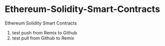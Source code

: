 # Ethereum-Solidity-Smart-Contracts
Ethereum Solidity Smart Contracts
1) test push from Remix to Github
2) test pull from Github to Remix

